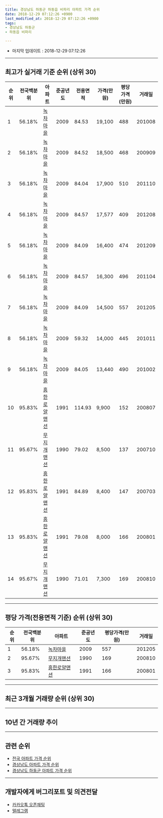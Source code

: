 ```yaml
---
title: 경상남도 하동군 하동읍 비파리 아파트 가격 순위
date: 2018-12-29 07:12:26 +0900
last_modified_at: 2018-12-29 07:12:26 +0900
tags:
- 경상남도 하동군
- 하동읍 비파리

---
```


* 마지막 업데이트 : 2018-12-29 07:12:26

---

## 최고가 실거래 기준 순위 (상위 30)


|순위|전국백분위|아파트|준공년도|전용면적|가격(만원)|평당가격(만원)|거래일|
|---|---|---|---|---|---|---|---|
|1|56.18%|[녹차마을](https://search.naver.com/search.naver?query=%EA%B2%BD%EC%83%81%EB%82%A8%EB%8F%84+%ED%95%98%EB%8F%99%EA%B5%B0+%ED%95%98%EB%8F%99%EC%9D%8D+%EB%B9%84%ED%8C%8C%EB%A6%AC+%EB%85%B9%EC%B0%A8%EB%A7%88%EC%9D%84)|2009|84.53|19,100|488|201008|
|2|56.18%|[녹차마을](https://search.naver.com/search.naver?query=%EA%B2%BD%EC%83%81%EB%82%A8%EB%8F%84+%ED%95%98%EB%8F%99%EA%B5%B0+%ED%95%98%EB%8F%99%EC%9D%8D+%EB%B9%84%ED%8C%8C%EB%A6%AC+%EB%85%B9%EC%B0%A8%EB%A7%88%EC%9D%84)|2009|84.52|18,500|468|200909|
|3|56.18%|[녹차마을](https://search.naver.com/search.naver?query=%EA%B2%BD%EC%83%81%EB%82%A8%EB%8F%84+%ED%95%98%EB%8F%99%EA%B5%B0+%ED%95%98%EB%8F%99%EC%9D%8D+%EB%B9%84%ED%8C%8C%EB%A6%AC+%EB%85%B9%EC%B0%A8%EB%A7%88%EC%9D%84)|2009|84.04|17,900|510|201110|
|4|56.18%|[녹차마을](https://search.naver.com/search.naver?query=%EA%B2%BD%EC%83%81%EB%82%A8%EB%8F%84+%ED%95%98%EB%8F%99%EA%B5%B0+%ED%95%98%EB%8F%99%EC%9D%8D+%EB%B9%84%ED%8C%8C%EB%A6%AC+%EB%85%B9%EC%B0%A8%EB%A7%88%EC%9D%84)|2009|84.57|17,577|409|201208|
|5|56.18%|[녹차마을](https://search.naver.com/search.naver?query=%EA%B2%BD%EC%83%81%EB%82%A8%EB%8F%84+%ED%95%98%EB%8F%99%EA%B5%B0+%ED%95%98%EB%8F%99%EC%9D%8D+%EB%B9%84%ED%8C%8C%EB%A6%AC+%EB%85%B9%EC%B0%A8%EB%A7%88%EC%9D%84)|2009|84.09|16,400|474|201209|
|6|56.18%|[녹차마을](https://search.naver.com/search.naver?query=%EA%B2%BD%EC%83%81%EB%82%A8%EB%8F%84+%ED%95%98%EB%8F%99%EA%B5%B0+%ED%95%98%EB%8F%99%EC%9D%8D+%EB%B9%84%ED%8C%8C%EB%A6%AC+%EB%85%B9%EC%B0%A8%EB%A7%88%EC%9D%84)|2009|84.57|16,300|496|201104|
|7|56.18%|[녹차마을](https://search.naver.com/search.naver?query=%EA%B2%BD%EC%83%81%EB%82%A8%EB%8F%84+%ED%95%98%EB%8F%99%EA%B5%B0+%ED%95%98%EB%8F%99%EC%9D%8D+%EB%B9%84%ED%8C%8C%EB%A6%AC+%EB%85%B9%EC%B0%A8%EB%A7%88%EC%9D%84)|2009|84.09|14,500|557|201205|
|8|56.18%|[녹차마을](https://search.naver.com/search.naver?query=%EA%B2%BD%EC%83%81%EB%82%A8%EB%8F%84+%ED%95%98%EB%8F%99%EA%B5%B0+%ED%95%98%EB%8F%99%EC%9D%8D+%EB%B9%84%ED%8C%8C%EB%A6%AC+%EB%85%B9%EC%B0%A8%EB%A7%88%EC%9D%84)|2009|59.32|14,000|445|201011|
|9|56.18%|[녹차마을](https://search.naver.com/search.naver?query=%EA%B2%BD%EC%83%81%EB%82%A8%EB%8F%84+%ED%95%98%EB%8F%99%EA%B5%B0+%ED%95%98%EB%8F%99%EC%9D%8D+%EB%B9%84%ED%8C%8C%EB%A6%AC+%EB%85%B9%EC%B0%A8%EB%A7%88%EC%9D%84)|2009|84.05|13,440|490|201002|
|10|95.83%|[흥한로얄맨션](https://search.naver.com/search.naver?query=%EA%B2%BD%EC%83%81%EB%82%A8%EB%8F%84+%ED%95%98%EB%8F%99%EA%B5%B0+%ED%95%98%EB%8F%99%EC%9D%8D+%EB%B9%84%ED%8C%8C%EB%A6%AC+%ED%9D%A5%ED%95%9C%EB%A1%9C%EC%96%84%EB%A7%A8%EC%85%98)|1991|114.93|9,900|152|200807|
|11|95.67%|[무지개맨션](https://search.naver.com/search.naver?query=%EA%B2%BD%EC%83%81%EB%82%A8%EB%8F%84+%ED%95%98%EB%8F%99%EA%B5%B0+%ED%95%98%EB%8F%99%EC%9D%8D+%EB%B9%84%ED%8C%8C%EB%A6%AC+%EB%AC%B4%EC%A7%80%EA%B0%9C%EB%A7%A8%EC%85%98)|1990|79.02|8,500|137|200710|
|12|95.83%|[흥한로얄맨션](https://search.naver.com/search.naver?query=%EA%B2%BD%EC%83%81%EB%82%A8%EB%8F%84+%ED%95%98%EB%8F%99%EA%B5%B0+%ED%95%98%EB%8F%99%EC%9D%8D+%EB%B9%84%ED%8C%8C%EB%A6%AC+%ED%9D%A5%ED%95%9C%EB%A1%9C%EC%96%84%EB%A7%A8%EC%85%98)|1991|84.89|8,400|147|200703|
|13|95.83%|[흥한로얄맨션](https://search.naver.com/search.naver?query=%EA%B2%BD%EC%83%81%EB%82%A8%EB%8F%84+%ED%95%98%EB%8F%99%EA%B5%B0+%ED%95%98%EB%8F%99%EC%9D%8D+%EB%B9%84%ED%8C%8C%EB%A6%AC+%ED%9D%A5%ED%95%9C%EB%A1%9C%EC%96%84%EB%A7%A8%EC%85%98)|1991|79.08|8,000|166|200801|
|14|95.67%|[무지개맨션](https://search.naver.com/search.naver?query=%EA%B2%BD%EC%83%81%EB%82%A8%EB%8F%84+%ED%95%98%EB%8F%99%EA%B5%B0+%ED%95%98%EB%8F%99%EC%9D%8D+%EB%B9%84%ED%8C%8C%EB%A6%AC+%EB%AC%B4%EC%A7%80%EA%B0%9C%EB%A7%A8%EC%85%98)|1990|71.01|7,300|169|200810|


---

## 평당 가격(전용면적 기준) 순위 (상위 30)


|순위|전국백분위|아파트|준공년도|평당가격(만원)|거래일|
|---|---|---|---|---|---|
|1|56.18%|[녹차마을](https://search.naver.com/search.naver?query=%EA%B2%BD%EC%83%81%EB%82%A8%EB%8F%84+%ED%95%98%EB%8F%99%EA%B5%B0+%ED%95%98%EB%8F%99%EC%9D%8D+%EB%B9%84%ED%8C%8C%EB%A6%AC+%EB%85%B9%EC%B0%A8%EB%A7%88%EC%9D%84)|2009|557|201205|
|2|95.67%|[무지개맨션](https://search.naver.com/search.naver?query=%EA%B2%BD%EC%83%81%EB%82%A8%EB%8F%84+%ED%95%98%EB%8F%99%EA%B5%B0+%ED%95%98%EB%8F%99%EC%9D%8D+%EB%B9%84%ED%8C%8C%EB%A6%AC+%EB%AC%B4%EC%A7%80%EA%B0%9C%EB%A7%A8%EC%85%98)|1990|169|200810|
|3|95.83%|[흥한로얄맨션](https://search.naver.com/search.naver?query=%EA%B2%BD%EC%83%81%EB%82%A8%EB%8F%84+%ED%95%98%EB%8F%99%EA%B5%B0+%ED%95%98%EB%8F%99%EC%9D%8D+%EB%B9%84%ED%8C%8C%EB%A6%AC+%ED%9D%A5%ED%95%9C%EB%A1%9C%EC%96%84%EB%A7%A8%EC%85%98)|1991|166|200801|


---

## 최근 3개월 거래량 순위 (상위 30)


<div style="width:100%;">
    <canvas id="deal_count_ranking" height="250"></canvas>
</div>


<script>
new Chart(document.getElementById("deal_count_ranking"), {
    type: 'horizontalBar',
    data: {
        labels: ['흥한로얄맨션', '녹차마을'],
        datasets: [{
            label: '실거래 수',
            data: [2, 1],
            borderColor: "rgba(255, 0, 128, 1)",
            backgroundColor: "rgba(255, 0, 128, 0.5)",
            fill: false,
        }]
    },
    options: {
        responsive: true,
        title: {
            display: true,
            text: '최근 3개월 거래량 순위'
        },
        tooltips: {
            mode: 'index',
            intersect: false,
            callbacks: {
                title: function(tooltipItems, data) {
                    return "실거래 수:";
                },
                label: function(tooltipItem, data) {
                    return data.labels[tooltipItem.index] + ": " + tooltipItem.xLabel;
                }
            }
        },
        hover: {
            mode: 'nearest',
            intersect: true
        },
        scales: {
            xAxes: [{
                display: true,
                scaleLabel: {
                    display: true,
                    labelString: '실거래 수'
                },
                ticks: {
                    suggestedMin: 0,
                }
            }],
            yAxes: [{
                display: true,
                ticks: {
                    autoSkip: false,
                    callback: function(value, index, values) {
                        if (value.length > 15)
                            return value.substr(0, 13) + "...";
                        else
                            return value;
                    }
                },
                scaleLabel: {
                    display: false,
                }
            }]
        }
    }
});

</script>


---

## 10년 간 거래량 추이


<div style="width:100%;">
    <canvas id="deal_progress" height="250"></canvas>
</div>

<script>
new Chart(document.getElementById("deal_progress"), {
    type: 'line',
    data: {
        labels: ['200812','200901','200902','200903','200904','200905','200906','200907','200908','200909','200910','200911','200912','201001','201002','201003','201004','201005','201006','201007','201008','201009','201010','201011','201012','201101','201102','201103','201104','201105','201106','201107','201108','201109','201110','201111','201112','201201','201202','201203','201204','201205','201206','201207','201208','201209','201210','201211','201212','201301','201302','201303','201304','201305','201306','201307','201308','201309','201310','201311','201312','201401','201402','201403','201404','201405','201406','201407','201408','201409','201410','201411','201412','201501','201502','201503','201504','201505','201506','201507','201508','201509','201510','201511','201512','201601','201602','201603','201604','201605','201606','201607','201608','201609','201610','201611','201612','201701','201702','201703','201704','201705','201706','201707','201708','201709','201710','201711','201712','201801','201802','201803','201804','201805','201806','201807','201808','201809','201810','201811','201812'],
        datasets: [{
            label: '실거래 수',
            pointRadius: 1,
            data: [0, 0, 0, 1, 1, 1, 21, 14, 5, 5, 1, 2, 2, 19, 5, 0, 1, 3, 6, 3, 3, 0, 3, 5, 3, 1, 2, 1, 1, 2, 1, 0, 2, 2, 3, 2, 1, 2, 0, 3, 1, 21, 6, 0, 3, 1, 2, 1, 2, 1, 0, 1, 0, 0, 0, 1, 3, 0, 1, 1, 2, 0, 1, 1, 0, 1, 0, 0, 1, 1, 1, 1, 1, 0, 2, 5, 0, 1, 1, 1, 1, 1, 3, 3, 2, 0, 1, 2, 3, 2, 1, 2, 0, 0, 1, 1, 0, 2, 1, 1, 0, 2, 1, 0, 2, 2, 1, 2, 0, 1, 1, 2, 1, 0, 0, 0, 0, 1, 0, 3, 0],
            borderColor: "rgba(255, 201, 14, 1)",
            backgroundColor: "rgba(255, 201, 14, 0.5)",
            fill: true,
        }]
    },
    options: {
        responsive: true,
        title: {
            display: true,
            text: '10년간 거래량 추이'
        },
        tooltips: {
            mode: 'index',
            intersect: false,
        },
        hover: {
            mode: 'nearest',
            intersect: true
        },
        scales: {
            xAxes: [{
                display: true,
                scaleLabel: {
                    display: true,
                    labelString: '년/월'
                }
            }],
            yAxes: [{
                display: true,
                ticks: {
                    suggestedMin: 0,
                },
                scaleLabel: {
                    display: true,
                    labelString: '실거래 수'
                }
            }]
        }
    }
});

</script>


---

## 관련 순위

- [전국 아파트 가격 순위](https://inasie.github.io/apt-ranking/전국)
- [경상남도 아파트 가격 순위](https://inasie.github.io/apt-ranking/경상남도)
- [경상남도 하동군 아파트 가격 순위](https://inasie.github.io/apt-ranking/경상남도-하동군)


---

## 개발자에게 버그리포트 및 의견전달

- [카카오톡 오픈채팅](https://open.kakao.com/o/gLJUAP4)
- [텔레그램](https://t.me/inasie)

